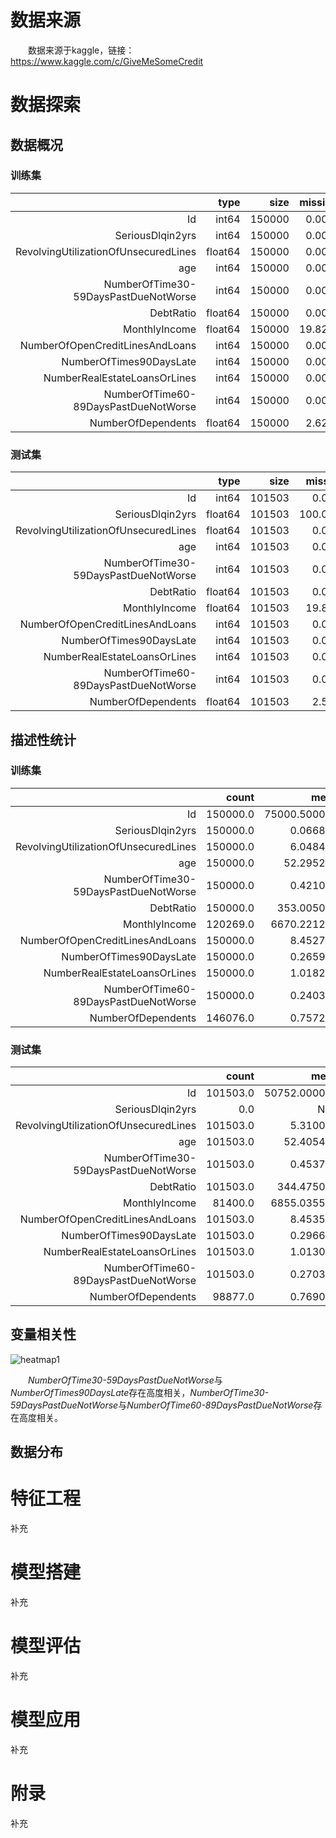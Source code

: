 # 数据来源

　　数据来源于kaggle，链接：https://www.kaggle.com/c/GiveMeSomeCredit

# 数据探索

## 数据概况

### 训练集

|                                      |    type |   size | missing | unique |
| -----------------------------------: | ------: | -----: | ------: | ------ |
|                                   Id |   int64 | 150000 |   0.00% | 150000 |
|                     SeriousDlqin2yrs |   int64 | 150000 |   0.00% | 2      |
| RevolvingUtilizationOfUnsecuredLines | float64 | 150000 |   0.00% | 125728 |
|                                  age |   int64 | 150000 |   0.00% | 86     |
| NumberOfTime30-59DaysPastDueNotWorse |   int64 | 150000 |   0.00% | 16     |
|                            DebtRatio | float64 | 150000 |   0.00% | 114194 |
|                        MonthlyIncome | float64 | 150000 |  19.82% | 13594  |
|      NumberOfOpenCreditLinesAndLoans |   int64 | 150000 |   0.00% | 58     |
|              NumberOfTimes90DaysLate |   int64 | 150000 |   0.00% | 19     |
|         NumberRealEstateLoansOrLines |   int64 | 150000 |   0.00% | 28     |
| NumberOfTime60-89DaysPastDueNotWorse |   int64 | 150000 |   0.00% | 13     |
|                   NumberOfDependents | float64 | 150000 |   2.62% | 13     |

### 测试集

|                                      |    type |   size | missing | unique |
| -----------------------------------: | ------: | -----: | ------: | ------ |
|                                   Id |   int64 | 101503 |   0.00% | 101503 |
|                     SeriousDlqin2yrs | float64 | 101503 | 100.00% | 0      |
| RevolvingUtilizationOfUnsecuredLines | float64 | 101503 |   0.00% | 85716  |
|                                  age |   int64 | 101503 |   0.00% | 82     |
| NumberOfTime30-59DaysPastDueNotWorse |   int64 | 101503 |   0.00% | 16     |
|                            DebtRatio | float64 | 101503 |   0.00% | 79878  |
|                        MonthlyIncome | float64 | 101503 |  19.81% | 11976  |
|      NumberOfOpenCreditLinesAndLoans |   int64 | 101503 |   0.00% | 56     |
|              NumberOfTimes90DaysLate |   int64 | 101503 |   0.00% | 18     |
|         NumberRealEstateLoansOrLines |   int64 | 101503 |   0.00% | 24     |
| NumberOfTime60-89DaysPastDueNotWorse |   int64 | 101503 |   0.00% | 12     |
|                   NumberOfDependents | float64 | 101503 |   2.59% | 13     |

## 描述性统计

### 训练集

|                                      |    count |         mean |          std |  min |          25% |          50% |           75% |       max |
| -----------------------------------: | -------: | -----------: | -----------: | ---: | -----------: | -----------: | ------------: | --------: |
|                                   Id | 150000.0 | 75000.500000 | 43301.414527 |  1.0 | 37500.750000 | 75000.500000 | 112500.250000 |  150000.0 |
|                     SeriousDlqin2yrs | 150000.0 |     0.066840 |     0.249746 |  0.0 |     0.000000 |     0.000000 |      0.000000 |       1.0 |
| RevolvingUtilizationOfUnsecuredLines | 150000.0 |     6.048438 |   249.755371 |  0.0 |     0.029867 |     0.154181 |      0.559046 |   50708.0 |
|                                  age | 150000.0 |    52.295207 |    14.771866 |  0.0 |    41.000000 |    52.000000 |     63.000000 |     109.0 |
| NumberOfTime30-59DaysPastDueNotWorse | 150000.0 |     0.421033 |     4.192781 |  0.0 |     0.000000 |     0.000000 |      0.000000 |      98.0 |
|                            DebtRatio | 150000.0 |   353.005076 |  2037.818523 |  0.0 |     0.175074 |     0.366508 |      0.868254 |  329664.0 |
|                        MonthlyIncome | 120269.0 |  6670.221237 | 14384.674215 |  0.0 |  3400.000000 |  5400.000000 |   8249.000000 | 3008750.0 |
|      NumberOfOpenCreditLinesAndLoans | 150000.0 |     8.452760 |     5.145951 |  0.0 |     5.000000 |     8.000000 |     11.000000 |      58.0 |
|              NumberOfTimes90DaysLate | 150000.0 |     0.265973 |     4.169304 |  0.0 |     0.000000 |     0.000000 |      0.000000 |      98.0 |
|         NumberRealEstateLoansOrLines | 150000.0 |     1.018240 |     1.129771 |  0.0 |     0.000000 |     1.000000 |      2.000000 |      54.0 |
| NumberOfTime60-89DaysPastDueNotWorse | 150000.0 |     0.240387 |     4.155179 |  0.0 |     0.000000 |     0.000000 |      0.000000 |      98.0 |
|                   NumberOfDependents | 146076.0 |     0.757222 |     1.115086 |  0.0 |     0.000000 |     0.000000 |      1.000000 |      20.0 |

### 测试集

|                                      |    count |         mean |          std |  min |          25% |          50% |          75% |       max |
| -----------------------------------: | -------: | -----------: | -----------: | ---: | -----------: | -----------: | -----------: | --------: |
|                                   Id | 101503.0 | 50752.000000 | 29301.536524 |  1.0 | 25376.500000 | 50752.000000 | 76127.500000 |  101503.0 |
|                     SeriousDlqin2yrs |      0.0 |          NaN |          NaN |  NaN |          NaN |          NaN |          NaN |       NaN |
| RevolvingUtilizationOfUnsecuredLines | 101503.0 |     5.310000 |   196.156039 |  0.0 |     0.030131 |     0.152586 |     0.564225 |   21821.0 |
|                                  age | 101503.0 |    52.405436 |    14.779756 | 21.0 |    41.000000 |    52.000000 |    63.000000 |     104.0 |
| NumberOfTime30-59DaysPastDueNotWorse | 101503.0 |     0.453770 |     4.538487 |  0.0 |     0.000000 |     0.000000 |     0.000000 |      98.0 |
|                            DebtRatio | 101503.0 |   344.475020 |  1632.595231 |  0.0 |     0.173423 |     0.364260 |     0.851619 |  268326.0 |
|                        MonthlyIncome |  81400.0 |  6855.035590 | 36508.600375 |  0.0 |  3408.000000 |  5400.000000 |  8200.000000 | 7727000.0 |
|      NumberOfOpenCreditLinesAndLoans | 101503.0 |     8.453514 |     5.144100 |  0.0 |     5.000000 |     8.000000 |    11.000000 |      85.0 |
|              NumberOfTimes90DaysLate | 101503.0 |     0.296691 |     4.515859 |  0.0 |     0.000000 |     0.000000 |     0.000000 |      98.0 |
|         NumberRealEstateLoansOrLines | 101503.0 |     1.013074 |     1.110253 |  0.0 |     0.000000 |     1.000000 |     2.000000 |      37.0 |
| NumberOfTime60-89DaysPastDueNotWorse | 101503.0 |     0.270317 |     4.503578 |  0.0 |     0.000000 |     0.000000 |     0.000000 |      98.0 |
|                   NumberOfDependents |  98877.0 |     0.769046 |     1.136778 |  0.0 |     0.000000 |     0.000000 |     1.000000 |      43.0 |

## 变量相关性

![heatmap1](https://raw.githubusercontent.com/liangkaimeng/picture/main/heatmap1.png)

　　*NumberOfTime30-59DaysPastDueNotWorse*与*NumberOfTimes90DaysLate*存在高度相关，*NumberOfTime30-59DaysPastDueNotWorse*与*NumberOfTime60-89DaysPastDueNotWorse*存在高度相关。

## 数据分布







# 特征工程

补充

# 模型搭建

补充

# 模型评估

补充

# 模型应用

补充

# 附录

补充

